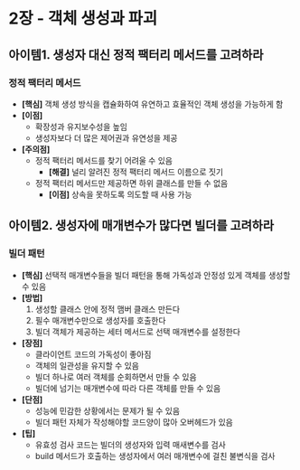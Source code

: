 # 2장 - 객체 생성과 파괴

## 아이템1. 생성자 대신 정적 팩터리 메서드를 고려하라
### 정적 팩터리 메서드
  - **[핵심]** 객체 생성 방식을 캡슐화하여 유연하고 효율적인 객체 생성을 가능하게 함
  - **[이점]**
    - 확장성과 유지보수성을 높임
    - 생성자보다 더 많은 제어권과 유연성을 제공
  - **[주의점]**
    - 정적 팩터리 메서드를 찾기 어려울 수 있음
      - **[해결]** 널리 알려진 정적 팩터리 메서드 이름으로 짓기
    - 정적 팩터리 메서드만 제공하면 하위 클래스를 만들 수 없음
      - **[이점]** 상속을 못하도록 의도할 때 사용 가능

## 아이템2. 생성자에 매개변수가 많다면 빌더를 고려하라
### 빌더 패턴
- **[핵심]** 선택적 매개변수들을 빌더 패턴을 통해 가독성과 안정성 있게 객체를 생성할 수 있음
- **[방법]**
  1. 생성할 클래스 안에 정적 맴버 클래스 만든다
  2. 필수 매개변수만으로 생성자를 호출한다
  3. 빌더 객체가 제공하는 세터 메서드로 선택 매개변수를 설정한다
- **[장점]**
  - 클라이언트 코드의 가독성이 좋아짐
  - 객체의 일관성을 유지할 수 있음
  - 빌더 하나로 여러 객체를 순회하면서 만들 수 있음
  - 빌더에 넘기는 매개변수에 따라 다른 객체를 만들 수 있음
- **[단점]**
  - 성능에 민감한 상황에서는 문제가 될 수 있음
  - 빌더 패턴 자체가 작성해야할 코드양이 많아 오버헤드가 있음
- **[팁]**
  - 유효성 검사 코드는 빌더의 생성자와 입력 매새변수를 검사
  - build 메서드가 호출하는 생성자에서 여러 매개변수에 걸친 불변식을 검사